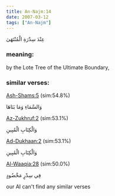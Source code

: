 ```yaml
---
title: An-Najm:14
date: 2007-03-12
tags: ["An-Najm"]
---
```

عِنْدَ سِدْرَةِ الْمُنْتَهَىٰ
### meaning: 
by the Lote Tree of the Ultimate Boundary,
### similar verses: 

[Ash-Shams:5](/91/5) (sim:54.8%)

وَالسَّمَاءِ وَمَا بَنَاهَا

[Az-Zukhruf:2](/43/2) (sim:53.1%)

وَالْكِتَابِ الْمُبِينِ

[Ad-Dukhaan:2](/44/2) (sim:53.1%)

وَالْكِتَابِ الْمُبِينِ

[Al-Waaqia:28](/56/28) (sim:50.0%)

فِي سِدْرٍ مَخْضُودٍ

our AI can't find any similar verses
